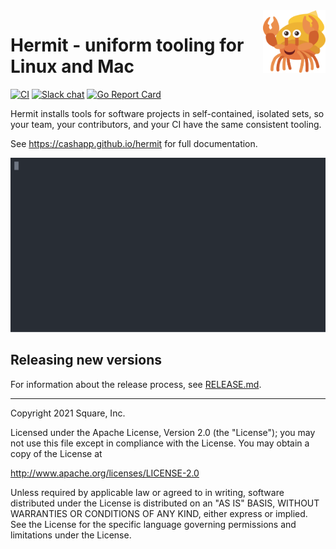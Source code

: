 <a href="https://www.vecteezy.com/vector-art/292320-hermit-crab-on-white-background" title="Hermit Crab by Vecteezy">
<img align="right" width="100" height="100" src="./docs/docs/img/logo.svg" alt="Hermit">
</a>

# Hermit - uniform tooling for Linux and Mac
[![CI](https://github.com/cashapp/hermit/actions/workflows/ci.yml/badge.svg)](https://github.com/cashapp/hermit/actions/workflows/ci.yml) [![Slack chat](https://img.shields.io/badge/slack-gophers-795679?logo=slack)](https://gophers.slack.com/messages/cashapp) [![Go Report Card](https://goreportcard.com/badge/github.com/cashapp/hermit)](https://goreportcard.com/report/github.com/cashapp/hermit)

Hermit installs tools for software projects in self-contained, isolated sets, so your team, your contributors, and your CI have the same consistent tooling.

See https://cashapp.github.io/hermit for full documentation.

![hermit intro screen cast](docs/docs/static/screencasts/using.svg)

## Releasing new versions

For information about the release process, see [RELEASE.md](RELEASE.md).

---

Copyright 2021 Square, Inc.

Licensed under the Apache License, Version 2.0 (the "License");
you may not use this file except in compliance with the License.
You may obtain a copy of the License at

http://www.apache.org/licenses/LICENSE-2.0

Unless required by applicable law or agreed to in writing, software
distributed under the License is distributed on an "AS IS" BASIS,
WITHOUT WARRANTIES OR CONDITIONS OF ANY KIND, either express or implied.
See the License for the specific language governing permissions and
limitations under the License.

